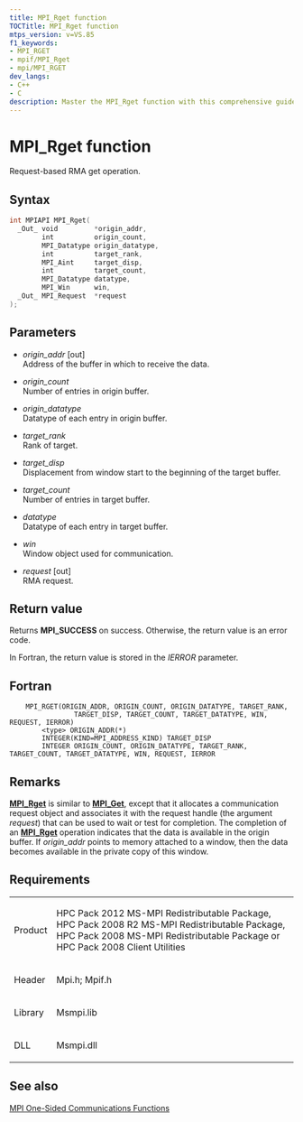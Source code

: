 ```yaml
---
title: MPI_Rget function
TOCTitle: MPI_Rget function
mtps_version: v=VS.85
f1_keywords:
- MPI_RGET
- mpif/MPI_Rget
- mpi/MPI_RGET
dev_langs:
- C++
- C
description: Master the MPI_Rget function with this comprehensive guide. Learn about its syntax, parameters, return values, and its role in one-sided communication functions.
---
```


# MPI\_Rget function

Request-based RMA get operation.

## Syntax

``` c++
int MPIAPI MPI_Rget(
  _Out_ void         *origin_addr,
        int          origin_count,
        MPI_Datatype origin_datatype,
        int          target_rank,
        MPI_Aint     target_disp,
        int          target_count,
        MPI_Datatype datatype,
        MPI_Win      win,
  _Out_ MPI_Request  *request
);
```

## Parameters

  - *origin\_addr* \[out\]  
    Address of the buffer in which to receive the data.

  - *origin\_count*  
    Number of entries in origin buffer.

  - *origin\_datatype*  
    Datatype of each entry in origin buffer.

  - *target\_rank*  
    Rank of target.

  - *target\_disp*  
    Displacement from window start to the beginning of the target buffer.

  - *target\_count*  
    Number of entries in target buffer.

  - *datatype*  
    Datatype of each entry in target buffer.

  - *win*  
    Window object used for communication.

  - *request* \[out\]  
    RMA request.

## Return value

Returns **MPI\_SUCCESS** on success. Otherwise, the return value is an error code.

In Fortran, the return value is stored in the *IERROR* parameter.

## Fortran

``` FORTRAN
    MPI_RGET(ORIGIN_ADDR, ORIGIN_COUNT, ORIGIN_DATATYPE, TARGET_RANK,
                TARGET_DISP, TARGET_COUNT, TARGET_DATATYPE, WIN, REQUEST, IERROR)
        <type> ORIGIN_ADDR(*)
        INTEGER(KIND=MPI_ADDRESS_KIND) TARGET_DISP
        INTEGER ORIGIN_COUNT, ORIGIN_DATATYPE, TARGET_RANK, TARGET_COUNT, TARGET_DATATYPE, WIN, REQUEST, IERROR
```

## Remarks

[**MPI\_Rget**](mpi-rget-function.md) is similar to [**MPI\_Get**](mpi-get-function.md), except that it allocates a communication request object and associates it with the request handle (the argument *request*) that can be used to wait or test for completion. The completion of an [**MPI\_Rget**](mpi-rget-function.md) operation indicates that the data is available in the origin buffer. If *origin_addr* points to memory attached to a window, then the data becomes available in the private copy of this window.

## Requirements

<table>
<colgroup>
<col  />
<col  />
</colgroup>
<tbody>
<tr class="odd">
<td><p>Product</p></td>
<td><p>HPC Pack 2012 MS-MPI Redistributable Package, HPC Pack 2008 R2 MS-MPI Redistributable Package, HPC Pack 2008 MS-MPI Redistributable Package or HPC Pack 2008 Client Utilities</p></td>
</tr>
<tr class="even">
<td><p>Header</p></td>
<td>Mpi.h;
Mpif.h</td>
</tr>
<tr class="odd">
<td><p>Library</p></td>
<td>Msmpi.lib</td>
</tr>
<tr class="even">
<td><p>DLL</p></td>
<td>Msmpi.dll</td>
</tr>
</tbody>
</table>


## See also

[MPI One-Sided Communications Functions](mpi-one-sided-communications-functions.md)

